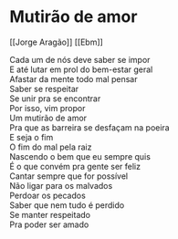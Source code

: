 # Mutirão de amor
[[Jorge Aragão]] [[Ebm]] 

Cada um de nós deve saber se impor  
E até lutar em prol do bem-estar geral  
Afastar da mente todo mal pensar  
Saber se respeitar  
Se unir pra se encontrar  
Por isso, vim propor  
Um mutirão de amor  
Pra que as barreira se desfaçam na poeira  
E seja o fim  
O fim do mal pela raiz  
Nascendo o bem que eu sempre quis  
É o que convém pra gente ser feliz  
Cantar sempre que for possível  
Não ligar para os malvados  
Perdoar os pecados  
Saber que nem tudo é perdido  
Se manter respeitado  
Pra poder ser amado